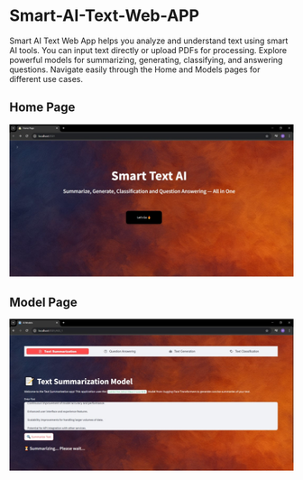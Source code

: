 # Smart-AI-Text-Web-APP
Smart AI Text Web App helps you analyze and understand text using smart AI tools. You can input text directly or upload PDFs for processing. Explore powerful models for summarizing, generating, classifying, and answering questions. Navigate easily through the Home and Models pages for different use cases.

## Home Page
![screenshot](images/Picture1.jpg)

## Model Page
![screenshot](images/Picture2.jpg)

